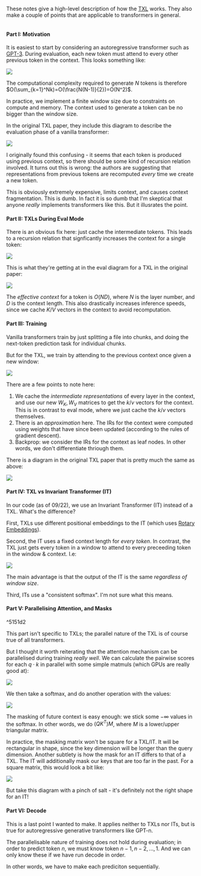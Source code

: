 These notes give a high-level description of how the [TXL](TXL%20Paper.md) works. They also make a couple of points that are applicable to transformers in general.
```toc
```
#### Part I: Motivation
It is easiest to start by considering an autoregressive transformer such as [GPT-3](GPT-3.md). During evaluation, each new token must attend to every other previous token in the context. This looks something like:

![](_attachments/Screenshot%202022-09-28%20at%2016.50.30.png) 

The computational complexity required to generate $N$ tokens is therefore $O(\sum_{k=1}^Nk)=O(\frac{N(N-1)}{2})=O(N^2)$.

In practice, we implement a finite window size due to constraints on compute and memory. The context used to generate a token can be no bigger than the window size.

In the original TXL paper, they include this diagram to describe the evaluation phase of a vanilla transformer:

![](_attachments/Screenshot%202022-09-28%20at%2016.55.07.png)

I originally found this confusing - it seems that each token is produced using previous context, so there should be some kind of recursion relation involved. It turns out this is wrong: the authors are suggesting that representations from previous tokens are recomputed *every* time we create a new token.

This is obviously extremely expensive, limits context, and causes context fragmentation. This is dumb. In fact it is so dumb that I'm skeptical that anyone *really* implements transformers like this. But it illusrates the point.

#### Part II: TXLs During Eval Mode
There is an obvious fix here: just cache the intermediate tokens. This leads to a recursion relation that signficantly increases the context for a single token:

![](_attachments/Screenshot%202022-09-28%20at%2017.03.46.png)

This is what they're getting at in the eval diagram for a TXL in the original paper:

![](_attachments/Screenshot%202022-09-28%20at%2017.04.22.png)

The *effective context* for a token is $O(ND)$, where $N$ is the layer number, and $D$ is the context length. This also drastically increases inference speeds, since we cache $K/V$ vectors in the context to avoid recomputation.

#### Part III: Training
Vanilla transformers train by just splitting a file into chunks, and doing the next-token prediction task for individual chunks.

But for the TXL, we train by attending to the previous context once given a new window:

![](_attachments/Screenshot%202022-09-28%20at%2017.13.08.png)

There are a few points to note here:
1. We cache the *intermediate representations* of every layer in the context, and use our new $W_K,W_V$ matrices to get the $k/v$ vectors for the context. This is in contrast to eval mode, where we just cache the $k/v$ vectors themselves.
2. There is an *approximation* here. The IRs for the context were computed using weights that have since been updated (according to the rules of gradient descent).
3. Backprop: we consider the IRs for the context as leaf nodes. In other words, we don't differentiate thriough them.

There is a diagram in the original TXL paper that is pretty much the same as above:

![](_attachments/Screenshot%202022-09-28%20at%2017.16.16.png)

#### Part IV: TXL vs Invariant Transformer (IT)
In our code (as of 09/22), we use an Invariant Transformer (IT) instead of a TXL. What's the difference?

First, TXLs use different positional embeddings to the IT (which uses [Rotary Embeddings](Rotary%20Embeddings.md)).

Second, the IT uses a fixed context length for *every token*. In contrast, the TXL just gets every token in a window to attend to every preceeding token in the window & context. I.e:

![](_attachments/Screenshot%202022-09-28%20at%2017.21.17.png)

The main advantage is that the output of the IT is the same *regardless of window size*.

Third, ITs use a "consistent softmax". I'm not sure what this means.

#### Part V: Parallelising Attention, and Masks

^5151d2

This part isn't specific to TXLs; the parallel nature of the TXL is of course true of all transformers.

But I thought it worth reiterating that the attention mechanism can be parallelised during training *really well*. We can calculate the pairwise scores for each $q \cdot k$ in parallel with some simple matmuls (which GPUs are really good at):

![](_attachments/Screenshot%202022-09-28%20at%2017.25.34.png)

We then take a softmax, and do another operation with the values:

![](_attachments/Screenshot%202022-09-28%20at%2017.25.43.png)

The masking of future context is easy enough: we stick some $- \infty$ values in the softmax. In other words, we do $(QK^T)M$, where $M$ is a lower/upper triangular matrix.

In practice, the masking matrix won't be square for a TXL/IT. It will be rectangular in shape, since the key dimension will be longer than the query dimension. 
Another subtlety is how the mask for an IT differs to that of a TXL. The IT will additionally mask our keys that are too far in the past. For a square matrix, this would look a bit like:

![](_attachments/Screenshot%202022-09-28%20at%2017.30.03.png)

But take this diagram with a pinch of salt - it's definitely not the right shape for an IT!

#### Part VI: Decode
This is a last point I wanted to make. It applies neither to TXLs nor ITs, but is true for autoregressive generative transformers like GPT-n.

The parallelisable nature of training does not hold during evaluation; in order to predict token $n$, we must know token $n-1,n-2,...,1$. And we can only know these if we have run decode in order. 

In other words, we have to make each prediciton sequentially.

